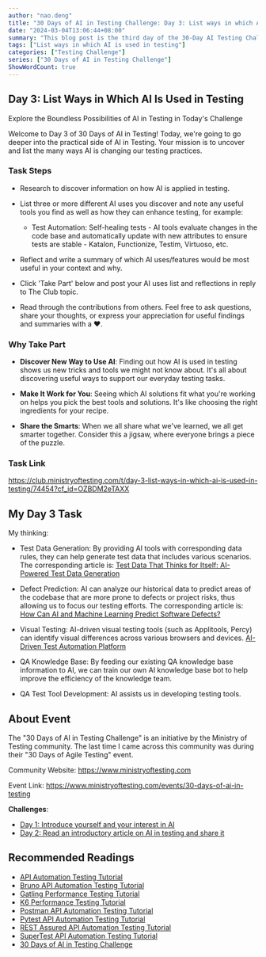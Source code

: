 ```yaml
---
author: "nao.deng"
title: "30 Days of AI in Testing Challenge: Day 3: List ways in which AI is used in testing"
date: "2024-03-04T13:06:44+08:00"
summary: "This blog post is the third day of the 30-Day AI Testing Challenge and focuses on the many ways AI can be used in testing. The post may include an introduction to the various uses of AI in testing, such as automated testing, defect analysis, performance test optimization, and more. Readers will learn how AI can improve the testing process and increase testing efficiency, as well as the potential benefits of applying AI in testing. This series promises to provide a platform for testing professionals to comprehensively understand and discuss the use of AI in testing."
tags: ["List ways in which AI is used in testing"]
categories: ["Testing Challenge"]
series: ["30 Days of AI in Testing Challenge"]
ShowWordCount: true
---
```


## Day 3: List Ways in Which AI Is Used in Testing

Explore the Boundless Possibilities of AI in Testing in Today's Challenge

Welcome to Day 3 of 30 Days of AI in Testing! Today, we're going to go deeper into the practical side of AI in Testing. Your mission is to uncover and list the many ways AI is changing our testing practices.

### Task Steps

- Research to discover information on how AI is applied in testing.

- List three or more different AI uses you discover and note any useful tools you find as well as how they can enhance testing, for example:
   - Test Automation: 
Self-healing tests - AI tools evaluate changes in the code base and automatically update with new attributes to ensure tests are stable - Katalon, Functionize, Testim, Virtuoso, etc.

- Reflect and write a summary of which AI uses/features would be most useful in your context and why.

- Click 'Take Part' below and post your AI uses list and reflections in reply to The Club topic.
- Read through the contributions from others. Feel free to ask questions, share your thoughts, or express your appreciation for useful findings and summaries with a ❤️.

### Why Take Part

- **Discover New Way to Use AI**: Finding out how AI is used in testing shows us new tricks and tools we might not know about. It's all about discovering useful ways to support our everyday testing tasks.

- **Make It Work for You**: Seeing which AI solutions fit what you're working on helps you pick the best tools and solutions. It's like choosing the right ingredients for your recipe.

- **Share the Smarts**: When we all share what we've learned, we all get smarter together. Consider this a jigsaw, where everyone brings a piece of the puzzle.

### Task Link

<https://club.ministryoftesting.com/t/day-3-list-ways-in-which-ai-is-used-in-testing/74454?cf_id=OZBDM2eTAXX>

## My Day 3 Task

My thinking:

- Test Data Generation: By providing AI tools with corresponding data rules, they can help generate test data that includes various scenarios. The corresponding article is: [Test Data That Thinks for Itself: AI-Powered Test Data Generation](https://hackernoon.com/test-data-that-thinks-for-itself-ai-powered-test-data-generation)

- Defect Prediction: AI can analyze our historical data to predict areas of the codebase that are more prone to defects or project risks, thus allowing us to focus our testing efforts. The corresponding article is: [How Can AI and Machine Learning Predict Software Defects?](https://www.linkedin.com/advice/3/how-can-ai-machine-learning-predict-software-defects-xb9sc)

- Visual Testing: AI-driven visual testing tools (such as Applitools, Percy) can identify visual differences across various browsers and devices. [AI-Driven Test Automation Platform](https://applitools.com/contact/demo-request-next/)

- QA Knowledge Base: By feeding our existing QA knowledge base information to AI, we can train our own AI knowledge base bot to help improve the efficiency of the knowledge team.

- QA Test Tool Development: AI assists us in developing testing tools.

## About Event

The "30 Days of AI in Testing Challenge" is an initiative by the Ministry of Testing community. The last time I came across this community was during their "30 Days of Agile Testing" event.

Community Website: <https://www.ministryoftesting.com>

Event Link: <https://www.ministryoftesting.com/events/30-days-of-ai-in-testing>

**Challenges**:

- [Day 1: Introduce yourself and your interest in AI](https://naodeng.com.cn/posts/event/30-days-of-ai-in-testing-day-1-introduce-yourself-and-your-interest-in-ai/)
- [Day 2: Read an introductory article on AI in testing and share it](https://naodeng.com.cn/posts/event/30-days-of-ai-in-testing-day-2-read-an-introductory-article-on-ai-in-testing-and-share-it/)

## Recommended Readings

- [API Automation Testing Tutorial](https://naodeng.com.cn/series/api-automation-testing-tutorial/)
- [Bruno API Automation Testing Tutorial](https://naodeng.com.cn/series/bruno-api-automation-testing-tutorial/)
- [Gatling Performance Testing Tutorial](https://naodeng.com.cn/series/gatling-performance-testing-tutorial/)
- [K6 Performance Testing Tutorial](https://naodeng.com.cn/series/k6-performance-testing-tutorial/)
- [Postman API Automation Testing Tutorial](https://naodeng.com.cn/series/postman-api-automation-testing-tutorial/)
- [Pytest API Automation Testing Tutorial](https://naodeng.com.cn/series/pytest-api-automation-testing-tutorial/)
- [REST Assured API Automation Testing Tutorial](https://naodeng.com.cn/series/rest-assured-api-automation-testing-tutorial/)
- [SuperTest API Automation Testing Tutorial](https://naodeng.com.cn/series/supertest-api-automation-testing-tutorial/)
- [30 Days of AI in Testing Challenge](https://naodeng.com.cn/series/30-days-of-ai-in-testing-challenge/)
